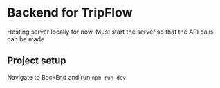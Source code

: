 # Backend for TripFlow

Hosting server locally for now. Must start the server so that the API calls can be made 

## Project setup

Navigate to BackEnd and run `npm run dev`
